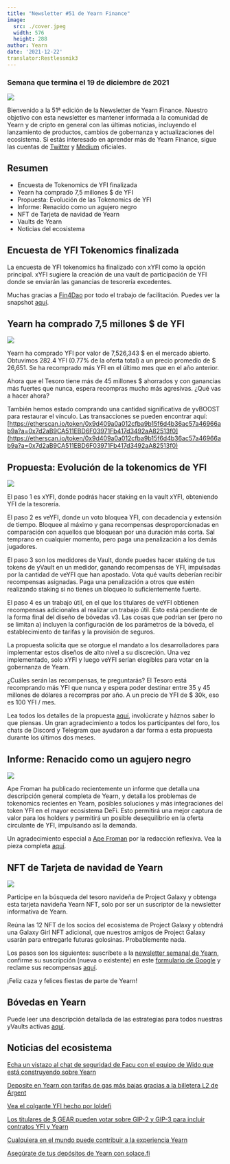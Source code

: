 ```yaml
---
title: "Newsletter #51 de Yearn Finance"
image:
  src: ./cover.jpeg
  width: 576
  height: 288
author: Yearn
date: '2021-12-22'
translator:Restlessmik3
---
```


### Semana que termina el 19 de diciembre de 2021

![](/_posts/_newsletters/Yearn-Finance-Newsletter-51/cover.jpeg?w=880&h=440)

Bienvenido a la 51ª edición de la Newsletter de Yearn Finance. Nuestro objetivo con esta newsletter es mantener informada a la comunidad de Yearn y de cripto en general con las últimas noticias, incluyendo el lanzamiento de productos, cambios de gobernanza y actualizaciones del ecosistema. Si estás interesado en aprender más de Yearn Finance, sigue las cuentas de [Twitter](https://twitter.com/iearnfinance) y [Medium](https://medium.com/iearn) oficiales.

## Resumen

- Encuesta de Tokenomics de YFI finalizada
- Yearn ha comprado 7,5 millones $ de YFI
- Propuesta: Evolución de las Tokenomics de YFI
- Informe: Renacido como un agujero negro
- NFT de Tarjeta de navidad de Yearn
- Vaults de Yearn
- Noticias del ecosistema

## Encuesta de YFI Tokenomics finalizada

La encuesta de YFI tokenomics ha finalizado con xYFI como la opción principal. xYFI sugiere la creación de una vault de participación de YFI donde se enviarán las ganancias de tesorería excedentes.

Muchas gracias a [Fin4Dao](https://twitter.com/Fin4Dao) por todo el trabajo de facilitación. Puedes ver la snapshot [aquí](https://snapshot.org/#/ybaby.eth/proposal/0x783cb3d57dd59b2827f6a42967375f06504cc947ebaa3c0e495c7b29ffd47aea).

## Yearn ha comprado 7,5 millones $ de YFI

![](/_posts/_newsletters/Yearn-Finance-Newsletter-51/image2.jpg?w=800&h=609)

Yearn ha comprado YFI por valor de 7,526,343 $ en el mercado abierto. Obtuvimos 282.4 YFI (0.77% de la oferta total) a un precio promedio de $ 26,651. Se ha recomprado más YFI en el último mes que en el año anterior.

Ahora que el Tesoro tiene más de 45 millones $ ahorrados y con ganancias más fuertes que nunca, espera recompras mucho más agresivas. ¿Qué vas a hacer ahora?

También hemos estado comprando una cantidad significativa de yvBOOST para restaurar el vínculo. Las transacciones se pueden encontrar aquí: [https://etherscan.io/token/0x9d409a0a012cfba9b15f6d4b36ac57a46966ab9a?a=0x7d2aB9CA511EBD6F03971Fb417d3492aA82513f0](https://etherscan.io/token/0x9d409a0a012cfba9b15f6d4b36ac57a46966ab9a?a=0x7d2aB9CA511EBD6F03971Fb417d3492aA82513f0)

## Propuesta: Evolución de la tokenomics de YFI

![](/_posts/_newsletters/Yearn-Finance-Newsletter-51/image3.jpg?w=800&h=466)

El paso 1 es xYFI, donde podrás hacer staking en la vault xYFI, obteniendo YFI de la tesorería.

El paso 2 es veYFI, donde un voto bloquea YFI, con decadencia y extensión de tiempo. Bloquee al máximo y gana recompensas desproporcionadas en comparación con aquellos que bloquean por una duración más corta. Sal temprano en cualquier momento, pero paga una penalización a los demás jugadores.

El paso 3 son los medidores de Vault, donde puedes hacer staking de tus tokens de yVault en un medidor, ganando recompensas de YFI, impulsadas por la cantidad de veYFI que han apostado. Vota qué vaults deberían recibir recompensas asignadas. Paga una penalización a otros que estén realizando staking si no tienes un bloqueo lo suficientemente fuerte.

El paso 4 es un trabajo útil, en el que los titulares de veYFI obtienen recompensas adicionales al realizar un trabajo útil. Esto está pendiente de la forma final del diseño de bóvedas v3. Las cosas que podrían ser (pero no se limitan a) incluyen la configuración de los parámetros de la bóveda, el establecimiento de tarifas y la provisión de seguros.

La propuesta solicita que se otorgue el mandato a los desarrolladores para implementar estos diseños de alto nivel a su discreción. Una vez implementado, solo xYFI y luego veYFI serían elegibles para votar en la gobernanza de Yearn.

¿Cuáles serán las recompensas, te preguntarás? El Tesoro está recomprando más YFI que nunca y espera poder destinar entre 35 y 45 millones de dólares a recompras por año. A un precio de YFI de $ 30k, eso es 100 YFI / mes.

Lea todos los detalles de la propuesta [aquí](https://gov.yearn.finance/t/proposal-evolving-yfi-tokenomics/11994), involúcrate y háznos saber lo que piensas. Un gran agradecimiento a todos los participantes del foro, los chats de Discord y Telegram que ayudaron a dar forma a esta propuesta durante los últimos dos meses.

## Informe: Renacido como un agujero negro

![](/_posts/_newsletters/Yearn-Finance-Newsletter-51/image4.jpg?w=733&h=750)

Ape Froman ha publicado recientemente un informe que detalla una descripción general completa de Yearn, y detalla los problemas de tokenomics recientes en Yearn, posibles soluciones y más integraciones del token YFI en el mayor ecosistema DeFi. Esto permitirá una mejor captura de valor para los holders y permitirá un posible desequilibrio en la oferta circulante de YFI, impulsando así la demanda.

Un agradecimiento especial a [Ape Froman](https://medium.com/@portiadog) por la redacción reflexiva. Vea la pieza completa [aquí](https://medium.com/@portiadog/yfi-reborn-as-a-black-hole-db249b90ed5a).

## NFT de Tarjeta de navidad de Yearn

![](/_posts/_newsletters/Yearn-Finance-Newsletter-51/image5.jpg?w=625&h=750)

Participe en la búsqueda del tesoro navideña de Project Galaxy y obtenga esta tarjeta navideña Yearn NFT, solo por ser un suscriptor de la newsletter  informativa de Yearn.

Reúna las 12 NFT de los socios del ecosistema de Project Galaxy y obtendrá una Galaxy Girl NFT adicional, que nuestros amigos de Project Galaxy usarán para entregarle futuras golosinas. Probablemente nada.

Los pasos son los siguientes: suscríbete a la [newsletter semanal de Yearn](https://yearn.substack.com/), confirme su suscripción (nueva o existente) en este [formulario de Google](https://forms.gle/gsVpRsjdSXxyaXha9) y reclame sus recompensas [aquí](https://galaxy.eco/yearn/campaign/GCTj8UUaoD).

¡Feliz caza y felices fiestas de parte de Yearn!

## Bóvedas en Yearn

Puede leer una descripción detallada de las estrategias para todos nuestras yVaults activas [aquí](https://medium.com/yearn-state-of-the-vaults/the-vaults-at-yearn-9237905ffed3).

## Noticias del ecosistema

[Echa un vistazo al chat de seguridad de Facu con el equipo de Wido que está construyendo sobre Yearn](https://www.joinwido.com/blog/chat-with-facu-about-wido-together-and-its-security-model)

[Deposite en Yearn con tarifas de gas más bajas gracias a la billetera L2 de Argent](https://twitter.com/argentHQ/status/1471503921851944983)

[Vea el colgante YFI hecho por loldefi](https://twitter.com/loldefi/status/1470449196939493383)

[Los titulares de $ GEAR pueden votar sobre GIP-2 y GIP-3 para incluir contratos YFI y Yearn](https://twitter.com/GearboxProtocol/status/1472299963149426696?s=20)

[Cualquiera en el mundo puede contribuir a la experiencia Yearn](https://twitter.com/bantg/status/1472038972092207107?s=20)

[Asegúrate de tus depósitos de Yearn con solace.fi](https://twitter.com/SolaceFi/status/1471594979638321153?s=20)

